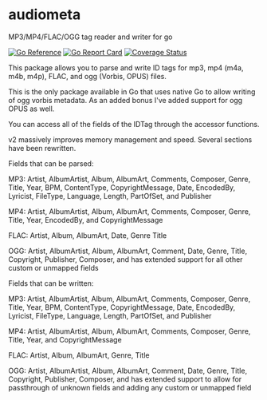 # audiometa


MP3/MP4/FLAC/OGG tag reader and writer for go


[![Go Reference](https://pkg.go.dev/badge/github.com/gcottom/audiometa.svg)](https://pkg.go.dev/github.com/gcottom/audiometa)   [![Go Report Card](https://goreportcard.com/badge/github.com/gcottom/audiometa)](https://goreportcard.com/report/github.com/gcottom/audiometa)   [![Coverage Status](https://coveralls.io/repos/github/gcottom/audiometa/badge.svg?branch=main)](https://coveralls.io/github/gcottom/audiometa?branch=main)


This package allows you to parse and write ID tags for mp3, mp4 (m4a, m4b, m4p), FLAC, and ogg (Vorbis, OPUS) files.

This is the only package available in Go that uses native Go to allow writing of ogg vorbis metadata. As an added bonus I've added support for ogg OPUS as well.

You can access all of the fields of the IDTag through the accessor functions.

v2 massively improves memory management and speed. Several sections have been rewritten. 


Fields that can be parsed:

MP3: Artist, AlbumArtist, Album, AlbumArt, Comments, Composer, Genre, Title, Year, BPM, ContentType, CopyrightMessage, Date, EncodedBy, Lyricist, FileType, Language, Length, PartOfSet, and Publisher

MP4: Artist, AlbumArtist, Album, AlbumArt, Comments, Composer, Genre, Title, Year, EncodedBy, and CopyrightMessage

FLAC: Artist, Album, AlbumArt, Date, Genre Title

OGG: Artist, AlbumArtist, Album, AlbumArt, Comment, Date, Genre, Title, Copyright, Publisher, Composer, and has extended support for all other custom or unmapped fields


Fields that can be written: 

MP3: Artist, AlbumArtist, Album, AlbumArt, Comments, Composer, Genre, Title, Year, BPM, ContentType, CopyrightMessage, Date, EncodedBy, Lyricist, FileType, Language, Length, PartOfSet, and Publisher

MP4: Artist, AlbumArtist, Album, AlbumArt, Comments, Composer, Genre, Title, Year, and CopyrightMessage

FLAC: Artist, Album, AlbumArt, Genre, Title

OGG: Artist, AlbumArtist, Album, AlbumArt, Comment, Date, Genre, Title, Copyright, Publisher, Composer, and has extended support to allow for passthrough of unknown fields and adding any custom or unmapped field
